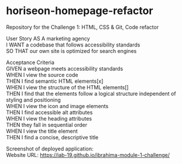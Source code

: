 # horiseon-homepage-refactor
Repository for the Challenge 1: HTML, CSS & Git, Code refactor



User Story
AS A marketing agency  
I WANT a codebase that follows accessibility standards  
SO THAT our own site is optimized for search engines  

Acceptance Criteria  
GIVEN a webpage meets accessibility standards  
WHEN I view the source code  
THEN I find semantic HTML elements[x]  
WHEN I view the structure of the HTML elements[]  
THEN I find that the elements follow a logical structure independent of styling and positioning  
WHEN I view the icon and image elements  
THEN I find accessible alt attributes  
WHEN I view the heading attributes  
THEN they fall in sequential order  
WHEN I view the title element  
THEN I find a concise, descriptive title  

 Screenshot of deployed application:  
 Website URL: https://iab-19.github.io/ibrahima-module-1-challenge/
